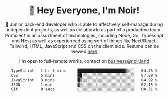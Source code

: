 <div align="center">

<h1 align="center">👋 Hey Everyone, I'm Noir! </h1>
  
<p>
  
 🎉 Junior back-end developer who is able to effectively self-manage during independent projects, as well as collaborate as part of a productive team. Proficient in an assortment of technologies, including Node, Go, Typescript and Nest as well as experienced using sort of things like Next/React, Tailwind, HTML, JavaScript and CSS on the client side. Resume can be viewed [here](https://cdn.noir.land/resume)

</p>
   
<p align="center">

  I'm open to full-remote works, contact on [business@noir.land](mailto:business@noir.land) 
 
 </p>
   

  
<!--START_SECTION:waka-->

```txt
TypeScript   1 hr 3 mins     █████████████████████▒░░░   84.75 %
CSS          5 mins          ██░░░░░░░░░░░░░░░░░░░░░░░   07.88 %
JavaScript   3 mins          █▒░░░░░░░░░░░░░░░░░░░░░░░   04.92 %
JSON         1 min           ▓░░░░░░░░░░░░░░░░░░░░░░░░   02.15 %
Git          0 secs          ░░░░░░░░░░░░░░░░░░░░░░░░░   00.31 %
```

<!--END_SECTION:waka-->
